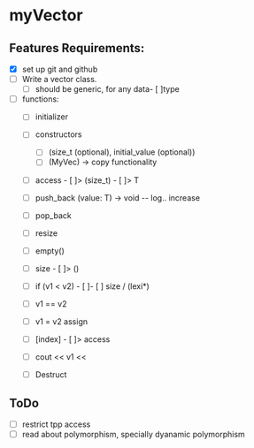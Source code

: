# myVector

## Features Requirements:

- [x] ⁠set up git and github
- [ ] Write a vector class.
    - [ ] should be generic, for any data- [ ]type
- [ ] functions:
    - [ ] initializer
    - [ ] constructors
        - [ ] (size_t (optional), initial_value (optional))
        - [ ] (MyVec) -> copy functionality
    - [ ] access - [ ]> (size_t) - [ ]> T
    - [ ] push_back (value: T) -> void -- log.. increase
    - [ ] pop_back
    - [ ] resize
    - [ ] empty()
    - [ ] size - [ ]> ()
    - [ ] if (v1 < v2) - [ ]- [ ] size / (lexi*)
    - [ ] v1 == v2
    - [ ] v1 = v2 assign
    - [ ] [index]  - [ ]> access
    - [ ] cout << v1 <<
    - [ ] Destruct



## ToDo 

- [ ] restrict tpp access
- [ ] read about polymorphism, specially dyanamic polymorphism
